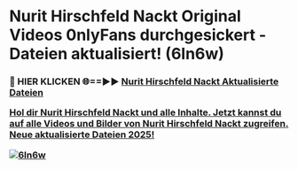 # Nurit Hirschfeld Nackt Original Videos 0nlyFans durchgesickert - Dateien aktualisiert! (6ln6w)

<h3>🔴 HIER KLICKEN 🌐==►► <a href="https://tinyurl.com/h6vf6nb8" rel="nofollow">Nurit Hirschfeld Nackt Aktualisierte Dateien

Hol dir Nurit Hirschfeld Nackt und alle Inhalte. Jetzt kannst du auf alle Videos und Bilder von Nurit Hirschfeld Nackt zugreifen. Neue aktualisierte Dateien 2025!

[![6ln6w](https://i.imgur.com/sD4kR3V.gif)](https://tinyurl.com/h6vf6nb8)
